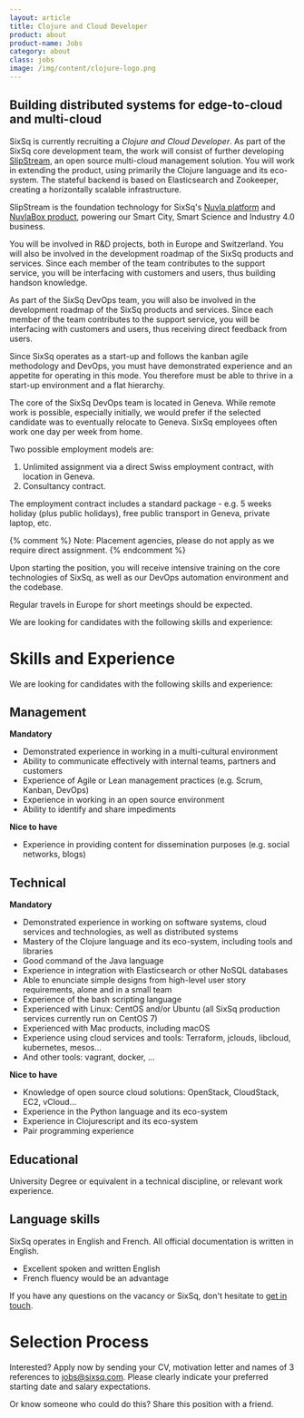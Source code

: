 ```yaml
---
layout: article
title: Clojure and Cloud Developer
product: about
product-name: Jobs
category: about
class: jobs
image: /img/content/clojure-logo.png
---
```


Building distributed systems for edge-to-cloud and multi-cloud
----

SixSq is currently recruiting a *Clojure and Cloud Developer*. As part of the SixSq core development team, the work will
consist of further developing [SlipStream](/products-and-services/slipstream/overview), an open source multi-cloud management solution.  You will work in extending the product, using primarily the Clojure language and its eco-system.  The stateful backend is based on Elasticsearch and Zookeeper, creating a horizontally scalable infrastructure.

SlipStream is the foundation technology for SixSq's [Nuvla platform](/products-and-services/nuvla/overview) and [NuvlaBox product](/products-and-services/nuvlabox/overview), powering our Smart City, Smart Science and Industry 4.0 business.

You will be involved in R&D projects, both in Europe and Switzerland. You will also be involved in the
development roadmap of the SixSq products and services.  Since each member of the team contributes to the support service,
you will be interfacing with customers and users, thus building handson knowledge.

As part of the SixSq DevOps team, you will also be involved in the development roadmap of the SixSq products and services.  Since each member of the team contributes to the support service, you will be interfacing with customers and users, thus receiving direct feedback from users.

Since SixSq operates as a start-up and follows the kanban agile methodology and DevOps, you must have demonstrated experience and an appetite for operating in this mode. You therefore must be able to thrive in a start-up environment and a flat hierarchy.

The core of the SixSq DevOps team is located in Geneva.  While remote work is possible, especially initially, we would prefer if the selected candidate was to eventually relocate to Geneva.  SixSq employees often work one day per week from home.

Two possible employment models are:

1. Unlimited assignment via a direct Swiss employment contract, with location in Geneva.
2. Consultancy contract.

The employment contract includes a standard package - e.g. 5 weeks holiday (plus public holidays), free public transport in Geneva,
private laptop, etc.

{% comment %} Note: Placement agencies, please do not apply as we require direct assignment. {% endcomment %}

Upon starting the position, you will receive intensive training on the core technologies of SixSq, as well as our DevOps automation environment and the codebase.

Regular travels in Europe for short meetings should be expected.

We are looking for candidates with the following skills and experience:


Skills and Experience
====

We are looking for candidates with the following skills and experience:  


Management
----

**Mandatory**

- Demonstrated experience in working in a multi-cultural environment
- Ability to communicate effectively with internal teams, partners and customers
- Experience of Agile or Lean management practices (e.g. Scrum, Kanban, DevOps)
- Experience in working in an open source environment
- Ability to identify and share impediments

**Nice to have**

- Experience in providing content for dissemination purposes (e.g. social networks, blogs)


Technical
----

**Mandatory**

- Demonstrated experience in working on software systems, cloud services and technologies, as well as distributed systems
- Mastery of the Clojure language and its eco-system, including tools and libraries
- Good command of the Java language
- Experience in integration with Elasticsearch or other NoSQL databases
- Able to enunciate simple designs from high-level user story requirements, alone and in a small team
- Experience of the bash scripting language
- Experienced with Linux: CentOS and/or Ubuntu (all SixSq production services currently run on CentOS 7)
- Experienced with Mac products, including macOS
- Experience using cloud services and tools: Terraform, jclouds, libcloud, kubernetes, mesos...
- And other tools: vagrant, docker, ...

**Nice to have**

- Knowledge of open source cloud solutions: OpenStack, CloudStack, EC2, vCloud...
- Experience in the Python language and its eco-system
- Experience in Clojurescript and its eco-system
- Pair programming experience


Educational
----

University Degree or equivalent in a technical discipline, or relevant work experience.


Language skills
----

SixSq operates in English and French. All official documentation is written in English.

- Excellent spoken and written English
- French fluency would be an advantage


If you have any questions on the vacancy or SixSq, don't hesitate to [get in touch](mailto:jobs@sixsq.com?subject=job%20application).

Selection Process
===================

Interested? Apply now by sending your CV, motivation letter and names of 3 references to [jobs@sixsq.com](mailto:jobs@sixsq.com?subject=job%20application). Please clearly indicate your preferred starting date and salary expectations.

Or know someone who could do this? Share this position with a friend.
